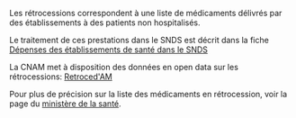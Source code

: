 
Les rétrocessions correspondent à une liste de médicaments délivrés par des établissements à des patients non hospitalisés. 

Le traitement de ces prestations dans le SNDS est décrit dans la fiche [Dépenses des établissements de santé dans le SNDS](etablissements_sante.md)

La CNAM met à disposition des données en open data sur les rétrocessions: 
[Retroced'AM](https://www.ameli.fr/l-assurance-maladie/statistiques-et-publications/donnees-statistiques/medicament/retroced-am.php)

Pour plus de précision sur la liste des médicaments en rétrocession, voir la page du 
[ministère de la santé](https://solidarites-sante.gouv.fr/soins-et-maladies/medicaments/professionnels-de-sante/prescription-et-dispensation/article/medicaments-retrocedes-retrocession).
